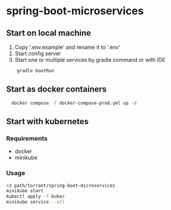 # spring-boot-microservices
## Start on local machine
1. Copy '.env.example' and rename it to '.env'
2. Start config server
3. Start one or multiple services by gradle command or with IDE
```bash
    gradle bootRun
```


## Start as docker containers
```bash
  docker compose -f docker-compose-prod.yml up -d
```

## Start with kubernetes
### Requirements
- docker
- minikube
### Usage
```bash
cd path/to/root/spring-boot-microservices
minikube start
kubectl apply -f kube/
minikube service --all

```